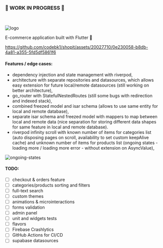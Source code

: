 ### :construction: WORK IN PROGRESS :construction:
<br>

![logo](https://github.com/codebk1/shopit/assets/20027710/2f67cede-2c58-42c9-b94d-2cb932e3ff02)

E-commerce application built with Flutter :blue_heart:

https://github.com/codebk1/shopit/assets/20027710/0e230058-b8db-4a81-a355-5fd5df5861f6

#### Features / edge cases:
- dependency injection and state management with riverpod,
- architecture with separate repositories and datasources, which allows easy extension for future local/remote datasources (still working on better architecture),
- go_router with StatefulNestedRoutes (still some bugs with redirection and indexed stack),
- combined freezed model and isar schema (allows to use same entity for local and remote database),
- separate isar schema and freezed model with mappers to map between local and remote data (nice separation for storing different data shapes for same feature in local and remote database).
- riverpod infinity scroll with known number of items for categories list (auto disposing pages on scroll, availability to set custom keepAlive cache) and unknown number of items for products list (ongoing states - loading more / loading more error - without extension on AsyncValue),

![ongoing-states](https://github.com/codebk1/shopit/assets/20027710/0b13b673-7265-433f-9f1f-aabc6a3bafea)

#### TODO:
- [ ] checkout & orders feature
- [ ] categories/products sorting and filters
- [ ] full-text search
- [ ] custom themes
- [ ] animations & microinteractions
- [ ] forms validation
- [ ] admin panel
- [ ] unit and widgets tests
- [ ] flavors
- [ ] Firebase Crashlytics
- [ ] GitHub Actions for CI/CD
- [ ] supabase datasources
